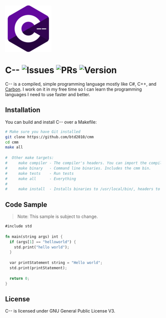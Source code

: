 ![C-- logo](lib/icons/cmm-150.png)
# C-- ![Issues](https://img.shields.io/github/issues/btd2010/bs) ![PRs](https://img.shields.io/github/issues-pr/btd2010/bs) ![Version](https://img.shields.io/badge/version-0.0.1--beta-blue)
C-- is a compiled, simple programming language mostly like C#, C++, and [Carbon](https://github.com/carbon-language/carbon-lang). I work on it in my free time so I can learn the programming languages I need to use faster and better.

## Installation
You can build and install C-- over a Makefile:
```bash
# Make sure you have Git installed
git clone https://github.com/btd2010/cmm
cd cmm
make all

#  Other make targets:
#     make compiler - The compiler's headers. You can import the compiler into C++ using <cminusminus.hpp>
#     make binary   - Command line binaries. Includes the cmm bin.
#     make tests    - Run tests
#     make all      - Everything
#
#     make install  - Installs binaries to /usr/local/bin/, headers to /usr/include/.
```

## Code Sample
> Note: This sample is subject to change.
```rs
#include std

fn main(string args) int {
  if (args[1] == "helloworld") {
    std.print("hello world");
  }

  var printStatement string = "Hello world";
  std.print(printStatement);

  return 0;
}
```

## License
C-- is licensed under GNU General Public License V3.
